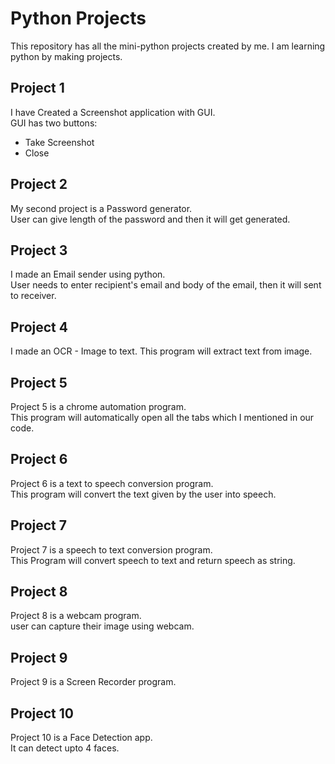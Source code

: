 # Python Projects

This repository has all the mini-python projects created by me.
I am learning python by making projects.

## Project 1

I have Created a Screenshot application with GUI.  
GUI has two buttons:  
- Take Screenshot
- Close

  
  
## Project 2  

My second project is a Password generator.  
User can give length of the password and then it will get generated.  

  
  
## Project 3  

I made an Email sender using python.  
User needs to enter recipient's email and body of the email, then it will sent to receiver.  

  
  
## Project 4  

I made an OCR - Image to text.
This program will extract text from image.  

  
  
## Project 5  

Project 5 is a chrome automation program.  
This program will automatically open all the tabs which I mentioned in our code.  

  
  
## Project 6  

Project 6 is a text to speech conversion program.  
This program will convert the text given by the user into speech.  

  
  
## Project 7  

Project 7 is a speech to text conversion program.  
This Program will convert speech to text and return speech as string.  



## Project 8  

Project 8 is a webcam program.  
user can capture their image using webcam.  



## Project 9  
  
Project 9 is a Screen Recorder program.  



## Project 10  

Project 10 is a Face Detection app.  
It can detect upto 4 faces.